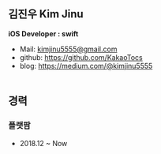 김진우 Kim Jinu
-
**iOS Developer : swift**
- Mail: <kimjinu5555@gmail.com>  
- github: https://github.com/KakaoTocs  
- blog: https://medium.com/@kimjinu5555
 <br /> <br />
 
경력
-
### 플랫팜
* 2018.12 ~ Now


